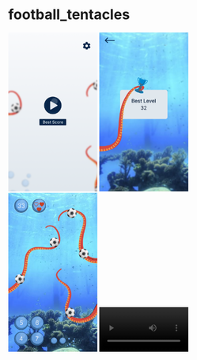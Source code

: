 # football_tentacles

<img src = "assets/readme/home.png" width="180" height="320" />  <img src = "assets/readme/score.png" width="180" height="320" />  <img src = "assets/readme/game.png" width="180" height="320" /> <video src='gape_video.mp4' width=180/> 


[comment]: <> (A new Flutter project.)

[comment]: <> (## Getting Started)

[comment]: <> (This project is a starting point for a Flutter application.)

[comment]: <> (A few resources to get you started if this is your first Flutter project:)

[comment]: <> (- [Lab: Write your first Flutter app]&#40;https://docs.flutter.dev/get-started/codelab&#41;)

[comment]: <> (- [Cookbook: Useful Flutter samples]&#40;https://docs.flutter.dev/cookbook&#41;)

[comment]: <> (For help getting started with Flutter development, view the)

[comment]: <> ([online documentation]&#40;https://docs.flutter.dev/&#41;, which offers tutorials,)

[comment]: <> (samples, guidance on mobile development, and a full API reference.)
